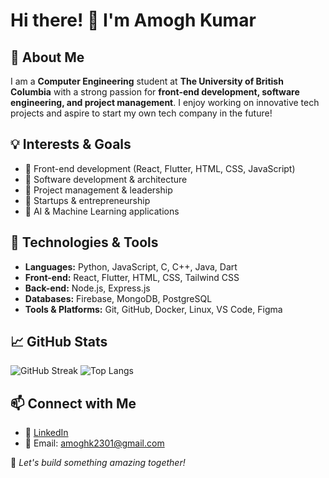 # Hi there! 👋 I'm Amogh Kumar

## 🚀 About Me
I am a **Computer Engineering** student at **The University of British Columbia** with a strong passion for **front-end development, software engineering, and project management**. I enjoy working on innovative tech projects and aspire to start my own tech company in the future!

## 💡 Interests & Goals
- 🔹 Front-end development (React, Flutter, HTML, CSS, JavaScript)
- 🔹 Software development & architecture
- 🔹 Project management & leadership
- 🔹 Startups & entrepreneurship
- 🔹 AI & Machine Learning applications

## 🔧 Technologies & Tools
- **Languages:** Python, JavaScript, C, C++, Java, Dart
- **Front-end:** React, Flutter, HTML, CSS, Tailwind CSS
- **Back-end:** Node.js, Express.js
- **Databases:** Firebase, MongoDB, PostgreSQL
- **Tools & Platforms:** Git, GitHub, Docker, Linux, VS Code, Figma

## 📈 GitHub Stats
![GitHub Streak](https://streak-stats.demolab.com?user=yourusername&theme=react&hide_border=true)
![Top Langs](https://github-readme-stats.vercel.app/api/top-langs/?username=yourusername&layout=compact&theme=react&hide_border=true)

## 📫 Connect with Me
- 💼 [LinkedIn](https://linkedin.com/in/amoghkumar23)
- 📧 Email: amoghk2301@gmail.com

🚀 _Let's build something amazing together!_

